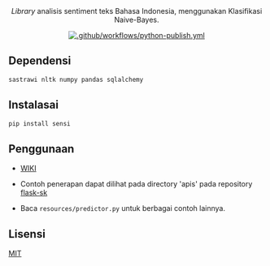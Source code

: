 <div align=center>
<i>Library</i> analisis sentiment teks Bahasa Indonesia, menggunakan Klasifikasi Naive-Bayes.

[![.github/workflows/python-publish.yml](https://github.com/GazDuckington/sensi/actions/workflows/python-publish.yml/badge.svg?branch=main)](https://github.com/GazDuckington/sensi/actions/workflows/python-publish.yml)

</div>

## Dependensi

```python
sastrawi nltk numpy pandas sqlalchemy
```

## Instalasai

```bash
pip install sensi
```

## Penggunaan

- [WIKI](https://github.com/GazDuckington/nbc-sentimen/wiki)
- Contoh penerapan dapat dilihat pada directory 'apis' pada repository [flask-sk](https://github.com/GazDuckington/flask-sk)

- Baca `resources/predictor.py` untuk berbagai contoh lainnya.

## Lisensi

[MIT](./LICENSE)
